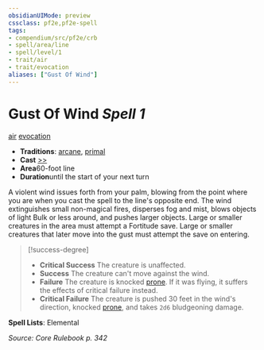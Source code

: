 ```yaml
---
obsidianUIMode: preview
cssclass: pf2e,pf2e-spell
tags:
- compendium/src/pf2e/crb
- spell/area/line
- spell/level/1
- trait/air
- trait/evocation
aliases: ["Gust Of Wind"]
---
```

# Gust Of Wind *Spell 1*   
[air](/rules/traits/air.md)  [evocation](/rules/traits/evocation.md)  

- **Traditions**: [arcane](/rules/traits/arcane.md), [primal](/rules/traits/primal.md)
- **Cast** [>>](/rules/core-rulebook/chapter-9-playing-the-game.md#Actions "Two-Action") 
- **Area**60-foot line
- **Duration**until the start of your next turn

A violent wind issues forth from your palm, blowing from the point where you are when you cast the spell to the line's opposite end. The wind extinguishes small non-magical fires, disperses fog and mist, blows objects of light Bulk or less around, and pushes larger objects. Large or smaller creatures in the area must attempt a Fortitude save. Large or smaller creatures that later move into the gust must attempt the save on entering.

> [!success-degree] 
> - **Critical Success** The creature is unaffected.
> - **Success** The creature can't move against the wind.
> - **Failure** The creature is knocked [prone](/rules/conditions.md#Prone). If it was flying, it suffers the effects of critical failure instead.
> - **Critical Failure** The creature is pushed 30 feet in the wind's direction, knocked [prone](/rules/conditions.md#Prone), and takes `2d6` bludgeoning damage.

**Spell Lists**: Elemental

*Source: Core Rulebook p. 342*